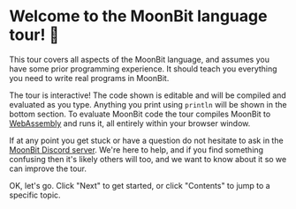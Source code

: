 # Welcome to the MoonBit language tour! 💫

This tour covers all aspects of the MoonBit language, and assumes you have some prior programming experience. It should teach you everything you need to write real programs in MoonBit.

The tour is interactive! The code shown is editable and will be compiled and evaluated as you type. Anything you print using `println` will be shown in the bottom section. To evaluate MoonBit code the tour compiles MoonBit to [WebAssembly](https://webassembly.org/) and runs it, all entirely within your browser window.

If at any point you get stuck or have a question do not hesitate to ask in the [MoonBit Discord server](https://discord.com/invite/5d46MfXkfZ). We're here to help, and if you find something confusing then it's likely others will too, and we want to know about it so we can improve the tour.

OK, let's go. Click "Next" to get started, or click "Contents" to jump to a specific topic.
